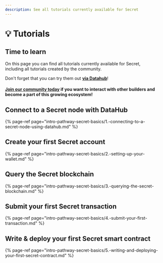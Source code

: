 ```yaml
---
description: See all tutorials currently available for Secret
---
```


# 💡 Tutorials

## Time to learn

On this page you can find all tutorials currently available for Secret, including all tutorials created by the community. 

Don't forget that you can try them out [**via Datahub**](https://datahub.figment.io/sign_up?service=secret)! 

#### [Join our community today](https://discord.gg/fszyM7K) if you want to interact with other builders and become a part of this growing ecosystem! 

## Connect to a Secret node with DataHub

{% page-ref page="intro-pathway-secret-basics/1.-connecting-to-a-secret-node-using-datahub.md" %}

## Create your first Secret account

{% page-ref page="intro-pathway-secret-basics/2.-setting-up-your-wallet.md" %}

## Query the Secret blockchain

{% page-ref page="intro-pathway-secret-basics/3.-querying-the-secret-blockchain.md" %}

## Submit your first Secret transaction

{% page-ref page="intro-pathway-secret-basics/4.-submit-your-first-transaction.md" %}

## Write & deploy your first Secret smart contract

{% page-ref page="intro-pathway-secret-basics/5.-writing-and-deploying-your-first-secret-contract.md" %}



